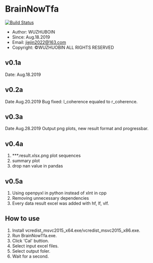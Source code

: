 # BrainNowTfa

[![Build Status](https://travis-ci.org/wuzhuobin/BrainNowTfa.svg?branch=master)](https://travis-ci.org/wuzhuobin/BrainNowTfa)

* Author: WUZHUBOIN
* Since: Aug.18.2019
* Email: jiejin2022@163.com
* Copyright: &copy;WUZHUOBIN ALL RIGHTS RESERVED


## v0.1a
   Date: Aug.18.2019

## v0.2a
   Date Aug.20.2019
   Bug fixed: l_coherence equaled to r_coherence.

## v0.3a
  Date Aug.28.2019
  Output png plots, new result format and progressbar.

## v0.4a
  1. ***.result.xlsx.png plot sequences
  2. summary plot
  3. drop nan value in pandas

## v0.5a
  1. Using openpyxl in python instead of xlnt in cpp
  2. Removing unnecessary dependencies
  3. Every data result excel was added with hf, lf, vlf.

## How to use
1. Install vcredist_msvc2015_x64.exe/vcredist_msvc2015_x86.exe.
2. Run BrainNowTfa.exe.
3. Click 'Cal' buttion.
4. Select input excel files.
5. Select output foler.
6. Wait for a second.
